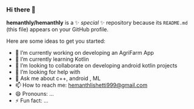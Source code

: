 ### Hi there 👋


**hemanthly/hemanthly** is a ✨ _special_ ✨ repository because its `README.md` (this file) appears on your GitHub profile.

Here are some ideas to get you started:

- 🔭 I’m currently working on developing an AgriFarm App
- 🌱 I’m currently learning Kotlin 
- 👯 I’m looking to collaborate on developing android kotlin projects
- 🤔 I’m looking for help with 
- 💬 Ask me about c++, android , ML
- 📫 How to reach me: hemanthlishetti999@gmail.com
- 😄 Pronouns: ...
- ⚡ Fun fact: ...

